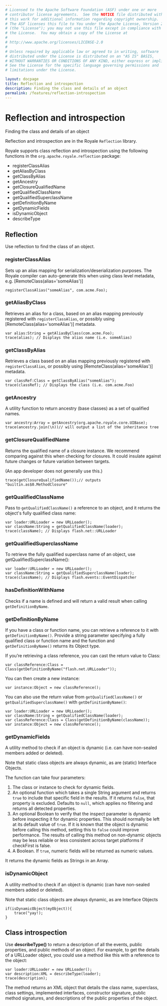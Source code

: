```yaml
---
# Licensed to the Apache Software Foundation (ASF) under one or more
# contributor license agreements.  See the NOTICE file distributed with
# this work for additional information regarding copyright ownership.
# The ASF licenses this file to You under the Apache License, Version 2.0
# (the "License"); you may not use this file except in compliance with
# the License.  You may obtain a copy of the License at
# 
# http://www.apache.org/licenses/LICENSE-2.0
# 
# Unless required by applicable law or agreed to in writing, software
# distributed under the License is distributed on an "AS IS" BASIS,
# WITHOUT WARRANTIES OR CONDITIONS OF ANY KIND, either express or implied.
# See the License for the specific language governing permissions and
# limitations under the License.

layout: docpage
title: Reflection and introspection
description: Finding the class and details of an object
permalink: /features/reflection-introspection
---
```

# Reflection and introspection

Finding the class and details of an object

Reflection and introspection are in the Royale `Reflection` library.

Royale supports class reflection and introspection using the following functions in the `org.apache.royale.reflection` package:

- registerClassAlias
- getAliasByClass
- getClassByAlias
- getAncestry
- getClosureQualifiedName
- getQualifiedClassName
- getQualifiedSuperclassName
- getDefinitionByName
- getDynamicFields
- isDynamicObject
- describeType

## Reflection

Use reflection to find the class of an object.

### registerClassAlias
Sets up an alias mapping for serialization/deserialization purposes. The Royale compiler can auto-generate this when using class level metadata, e.g. [RemoteClass(alias='someAlias')]

```
registerClassAlias("someAlias", com.acme.Foo);
```

### getAliasByClass

Retrieves an alias for a class, based on an alias mapping previously registered with `registerClassAlias`, or possibly using [RemoteClass(alias='someAlias')] metadata.

```
var alias:String = getAliasByClass(com.acme.Foo);
trace(alias); // Displays the alias name (i.e. someAlias)
```

### getClassByAlias
Retrieves a class based on an alias mapping previously registered with `registerClassAlias`, or possibly using [RemoteClass(alias='someAlias')] metadata.

```
var classRef:Class = getClassByAlias("someAlias");
trace(classRef); // Displays the class (i.e. com.acme.Foo)
```

### getAncestry
A utility function to return ancestry (base classes) as a set of qualified names.

```
var ancestry:Array = getAncestry(org.apache.royale.core.UIBase);
trace(ancestry.join(\n))// will output a list of the inheritance tree
```

### getClosureQualifiedName
Returns the qualified name of a closure instance. We recommend comparing against this when checking for closures. It could insulate against future changes or future variation between targets.

(An app developer does not generally use this.)

```
trace(getClosureQualifiedName());// outputs "builtin.as$0.MethodClosure"
```

### getQualifiedClassName
Pass to `getQualifiedClassName()` a reference to an object, and it returns the object's fully qualified class name:

```
var loader:URLLoader = new URLLoader();
var className:String = getQualifiedClassName(loader);
trace(className); // Displays flash.net::URLLoader
```

### getQualifiedSuperclassName
To retrieve the fully qualified superclass name of an object, use getQualifiedSuperclassName():

```
var loader:URLLoader = new URLLoader();
var className:String = getQualifiedSuperclassName(loader);
trace(className); // Displays flash.events::EventDispatcher
```

### hasDefinitionWithName
Checks if a name is defined and will return a valid result when calling `getDefinitionByName`.

### getDefinitionByName

If you have a class or function name, you can retrieve a reference to it with `getDefinitionByName()`. Provide a string parameter specifying a fully qualified class or function name and the function and `getDefinitionByName()` returns its Object type.

If you’re retrieving a class reference, you can cast the return value to Class:

```
var classReference:Class = Class(getDefinitionByName("flash.net.URLLoader"));
```

You can then create a new instance:

```
var instance:Object = new classReference();
```

You can also use the return value from `getQualifiedClassName()` or `getQualifiedSuperclassName()` with `getDefinitionByName()`:

```
var loader:URLLoader = new URLLoader();
var className:String = getQualifiedClassName(loader);
var classReference:Class = Class(getDefinitionByName(className));
var instance:Object = new classReference();
```

### getDynamicFields
A utility method to check if an object is dynamic (i.e. can have non-sealed members added or deleted).

Note that static class objects are always dynamic, as are (static) Interface Objects.

The function can take four parameters:

1. The class or instance to check for dynamic fields.
2. An optional function which takes a single String argument and returns `true` to include that specific field in the results. If it returns `false`, that property is excluded. Defaults to `null`, which applies no filtering and returns all detected properties.
3. An optional Boolean to verify that the inspect parameter is dynamic before inspecting it for dynamic properties. This should normally be left at its default value of `true`. If it is known that the object is dynamic before calling this method, setting this to `false` could improve performance. The results of calling this method on non-dynamic objects may be less reliable or less consistent across target platforms if checkFirst is false.
4. A Boolean. If `true`, numeric fields will be returned as numeric values.

It returns the dynamic fields as Strings in an Array.

### isDynamicObject
A utility method to check if an object is dynamic (can have non-sealed members added or deleted).

Note that static class objects are always dynamic, as are Interface Objects

```
if(isDynamicObject(myObject)){
	trace("yay!);
}
```

## Class introspection

Use **describeType()** to return a description of all the events, public properties, and public methods of an object. For example, to get the details of a URLLoader object, you could use a method like this with a reference to the object:

```
var loader:URLLoader = new URLLoader();
var description:XML = describeType(loader);
trace(description);
```

The method returns an XML object that details the class name, superclass, class settings, implemented interfaces, constructor signature, public method signatures, and descriptions of the public properties of the object.
